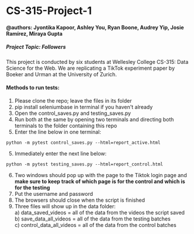 # CS-315-Project-1
#### @authors: Jyontika Kapoor, Ashley You, Ryan Boone, Audrey Yip, Josie Ramírez, Miraya Gupta
##### Project Topic: Followers

This project is conducted by six students at Wellesley College CS-315: Data Science for the Web.
We are replicating a TikTok experiment paper by Boeker and Urman at the University of Zurich.

#### Methods to run tests:
1. Please clone the repo; leave the files in its folder
2. pip install seleniumbase in terminal if you haven't already
3. Open the control_saves.py and testing_saves.py
4. Run both at the same by opening two terminals and directing both terminals to the folder containing this repo
5. Enter the line below in one terminal:

```
python -m pytest control_saves.py --html=report_active.html
```
5. Immediately enter the next line below:

```
python -m pytest testing_saves.py --html=report_control.html

```
6. Two windows should pop up with the page to the Tiktok login page and **make sure to keep track of which page is for the control and which is for the testing**
7. Put the username and password
8. The browsers should close when the script is finished
9. Three files will show up in the data folder: <br />
       a) data_saved_videos = all of the data from the videos the script saved <br />
       b) save_data_all_videos = all of the data from the testing batches <br />
       c) control_data_all_videos = all of the data from the control batches <br />
